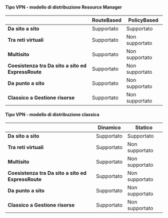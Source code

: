 #### <a name="vpn-type---resource-manager-deployment-model"></a>Tipo VPN - modello di distribuzione Resource Manager
|  | **RouteBased** | **PolicyBased** |
| --- | --- | --- |
| **Da sito a sito** |Supportato |Supportato |
| **Tra reti virtuali** |Supportato |Non supportato |
| **Multisito** |Supportato |Non supportato |
| **Coesistenza tra Da sito a sito ed ExpressRoute** |Supportato |Non supportato |
| **Da punto a sito** |Supportato |Non supportato |
| **Classico a Gestione risorse** |Supportato |Non supportato |

#### <a name="vpn-type---classic-deployment-model"></a>Tipo VPN - modello di distribuzione classica
|  | **Dinamico** | **Statico** |
| --- | --- | --- |
| **Da sito a sito** |Supportato |Supportato |
| **Tra reti virtuali** |Supportato |Non supportato |
| **Multisito** |Supportato |Non supportato |
| **Coesistenza tra Da sito a sito ed ExpressRoute** |Supportato |Non supportato |
| **Da punto a sito** |Supportato |Non supportato |
| **Classico a Gestione risorse** |Supportato |Non supportato |


